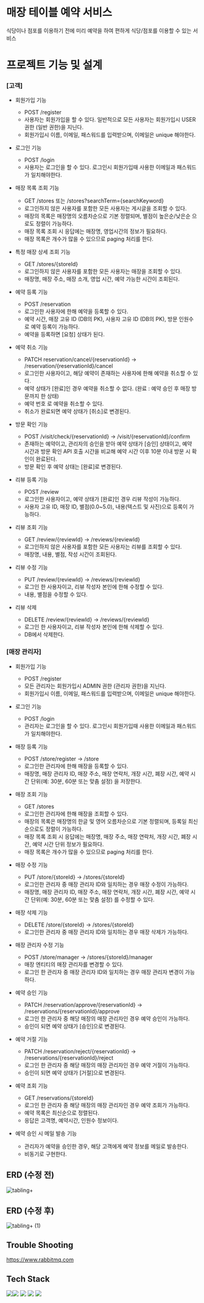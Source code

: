 # 매장 테이블 예약 서비스
식당이나 점포를 이용하기 전에 미리 예약을 하여 편하게 식당/점포를 이용할 수 있는 서비스

# 프로젝트 기능 및 설계

### [고객]

- 회원가입 기능
    - POST /register
    - 사용자는 회원가입을 할 수 있다. 일반적으로 모든 사용자는 회원가입시 USER 권한 (일반 권한)을 지닌다.
    - 회원가입시 이름, 이메일, 패스워드를 입력받으며, 이메일은 unique 해야한다.  

- 로그인 기능
    - POST /login
    - 사용자는 로그인을 할 수 있다. 로그인시 회원가입때 사용한 이메일과 패스워드가 일치해야한다.

- 매장 목록 조회 기능
    -  GET /stores 또는 /stores?searchTerm={searchKeyword}
    - 로그인하지 않은 사용자를 포함한 모든 사용자는 게시글을 조회할 수 있다.
    - 매장의 목록은 매장명의 오름차순으로 기본 정렬되며, 별점이 높은순/낮은순 으로도 정렬이 가능하다.
    - 매장 목록 조회 시 응답에는 매장명, 영업시간의 정보가 필요하다.
    - 매장 목록은 개수가 많을 수 있으므로 paging 처리를 한다.

- 특정 매장 상세 조회 기능
    - GET /stores/{storeId}
    - 로그인하지 않은 사용자를 포함한 모든 사용자는 매장을 조회할 수 있다.
    - 매장명, 매장 주소, 매장 소개, 영업 시간, 예약 가능한 시간이 조회된다.
      
- 예약 등록 기능
    - POST /reservation
    - 로그인한 사용자에 한해 예약을 등록할 수 있다.
    - 예약 시간, 매장 고유 ID (DB의 PK), 사용자 고유 ID (DB의 PK), 방문 인원수로 예약 등록이 가능하다.
    - 예약을 등록하면 [요청] 상태가 된다.
      
- 예약 취소 기능
    - PATCH reservation/cancel/{reservationId} -> /reservation/{reservationId}/cancel
    - 로그인한 사용자이고, 해당 예약이 존재하는 사용자에 한해 예약을 취소할 수 있다.
    - 예약 상태가 [완료]인 경우 예약을 취소할 수 없다. (완료 : 예약 승인 후 매장 방문까지 한 상태)
    - 예약 번호 로 예약을 취소할 수 있다.
    - 취소가 완료되면 예약 상태가 [취소]로 변경된다.
      
- 방문 확인 기능
    - POST /visit/check/{reservationId} -> /visit/{reservationId}/confirm
    - 존재하는 예약이고, 관리자의 승인을 받아 예약 상태가 [승인] 상태이고, 예약 시간과 방문 확인 API 호출 시간을 비교해 예약 시간 이후 10분 이내 방문 시 확인이 완료된다.
    - 방문 확인 후 예약 상태는 [완료]로 변경된다.
    
- 리뷰 등록 기능
    - POST /review
    - 로그인한 사용자이고, 예약 상태가 [완료]인 경우 리뷰 작성이 가능하다.
    - 사용자 고유 ID, 매장 ID, 별점(0.0~5.0), 내용(텍스트 및 사진)으로 등록이 가능하다.
      
- 리뷰 조회 기능
    - GET /review/{reviewId} -> /reviews/{reviewId}
    - 로그인하지 않은 사용자를 포함한 모든 사용자는 리뷰를 조회할 수 있다.
    - 매장명, 내용, 별점, 작성 시간이 조회된다.
      
- 리뷰 수정 기능
    - PUT /review/{reviewId} -> /reviews/{reviewId}
    - 로그인 한 사용자이고, 리뷰 작성자 본인에 한해 수정할 수 있다.
    - 내용, 별점을 수정할 수 있다.
      
- 리뷰 삭제
    - DELETE /review/{reviewId} -> /reviews/{reviewId}
    - 로그인 한 사용자이고, 리뷰 작성자 본인에 한해 삭제할 수 있다.
    - DB에서 삭제한다.

### [매장 관리자]

- 회원가입 기능
    - POST /register
    - 모든 관리자는 회원가입시 ADMIN 권한 (관리자 권한)을 지닌다.
    - 회원가입시 이름, 이메일, 패스워드를 입력받으며, 이메일은 unique 해야한다.
      
- 로그인 기능
    - POST /login
    - 관리자는 로그인을 할 수 있다. 로그인시 회원가입때 사용한 이메일과 패스워드가 일치해야한다.
      
- 매장 등록 기능
    - POST /store/register -> /store
    - 로그인한 관리자에 한해 매장을 등록할 수 있다.
    - 매장명, 매장 관리자 ID, 매장 주소, 매장 연락처, 개장 시간, 폐장 시간, 예약 시간 단위(예: 30분, 60분 또는 맞춤 설정) 을 저장한다.
      
- 매장 조회 기능
    - GET /stores
    - 로그인한 관리자에 한해 매장을 조회할 수 있다.
    - 매장의 목록은 매장명의 한글 및 영어 오름차순으로 기본 정렬되며, 등록일 최신순으로도 정렬이 가능하다.
    - 매장 목록 조회 시 응답에는 매장명, 매장 주소, 매장 연락처, 개장 시간, 폐장 시간, 예약 시간 단위 정보가 필요하다.
    - 매장 목록은 개수가 많을 수 있으므로 paging 처리를 한다.
      
- 매장 수정 기능
    - PUT /store/{storeId} -> /stores/{storeId}
    - 로그인한 관리자 중 매장 관리자 ID와 일치하는 경우 매장 수정이 가능하다.
    - 매장명, 매장 관리자 ID, 매장 주소, 매장 연락처, 개장 시간, 폐장 시간, 예약 시간 단위(예: 30분, 60분 또는 맞춤 설정) 를  수정할 수 있다.
      
- 매장 삭제 기능
    - DELETE /store/{storeId} -> /stores/{storeId}
    - 로그인한 관리자 중 매장 관리자 ID와 일치하는 경우 매장 삭제가 가능하다.
      
- 매장 관리자 수정 기능
    - POST /store/manager -> /stores/{storeId}/manager
    - 매장 엔티티의 매장 관리자를 변경할 수 있다.
    - 로그인 한 관리자 중 매장 관리자 ID와 일치하는 경우 매장 관리자 변경이 가능하다.
      
- 예약 승인 기능
    - PATCH /reservation/approve/{reservationId} -> /reservations/{reservationId}/approve
    - 로그인 한 관리자 중 해당 매장의 매장 관리자인 경우 예약 승인이 가능하다.
    - 승인이 되면 예약 상태가 [승인]으로 변경된다.
      
- 예약 거절 기능
    - PATCH /reservation/reject/{reservationId} -> /reservations/{reservationId}/reject
    - 로그인 한 관리자 중 해당 매장의 매장 관리자인 경우 예약 거절이 가능하다.
    - 승인이 되면 예약 상태가 [거절]으로 변경된다.
      
- 예약 조회 기능
    - GET /reservations/{storeId}
    - 로그인 한 관리자 중 해당 매장의 매장 관리자인 경우 예약 조회가 가능하다.
    - 예약 목록은 최신순으로 정렬된다.
    - 응답은 고객명, 예약시간, 인원수 정보이다.
      
- 예약 승인 시 메일 발송 기능
    - 관리자가 예약을 승인한 경우, 해당 고객에게 예약 정보를 메일로 발송한다.
    - 비동기로 구현한다.


## ERD (수정 전)
![tabling+](https://github.com/SoieYoo/my-tabling/assets/50662434/5ada963d-8658-49d8-afd7-b5d38f9ff69d)

## ERD (수정 후)
![tabling+ (1)](https://github.com/SoieYoo/my-tabling/assets/50662434/a34e1d47-df7b-4b1a-ab31-58b6f8036ab8)


## Trouble Shooting
https://www.rabbitmq.com

## Tech Stack
  <img src="https://img.shields.io/badge/JAVA-007396?style=for-the-badge&logo=java&logoColor=white"><img src="https://img.shields.io/badge/Spring-6DB33F?style=for-the-badge&logo=Spring&logoColor=white">
  <img src="https://img.shields.io/badge/MariaDB-003545?style=for-the-badge&logo=mariadb&logoColor=white">
  <img src="https://img.shields.io/badge/RabbitMQ-FF6600?style=for-the-badge&logo=rabbitmq&logoColor=white">
  <img src="https://img.shields.io/badge/Git-F05032?style=for-the-badge&logo=git&logoColor=white">
